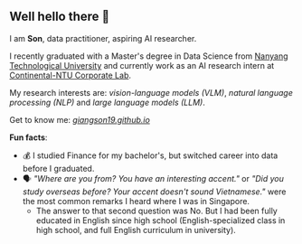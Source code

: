 ## Well hello there 👋

I am **Son**, data practitioner, aspiring AI researcher.

I recently graduated with a Master's degree in Data Science from [Nanyang Technological University](https://www.ntu.edu.sg/) and currently work as an AI research intern at [Continental-NTU Corporate Lab](https://www.ntu.edu.sg/continental-ntu). 

My research interests are: *vision-language models (VLM)*, *natural language processing (NLP)* and *large language models (LLM)*.

Get to know me: *[giangson19.github.io](https://giangson19.github.io)*

**Fun facts**:
- 💰 I studied Finance for my bachelor's, but switched career into data before I graduated.
- 🗣️ _"Where are you from? You have an interesting accent."_ or _"Did you study overseas before? Your accent doesn't sound Vietnamese."_ were the most common remarks I heard where I was in Singapore.
  - The answer to that second question was No. But I had been fully educated in English since high school (English-specialized class in high school, and full English curriculum in university).

